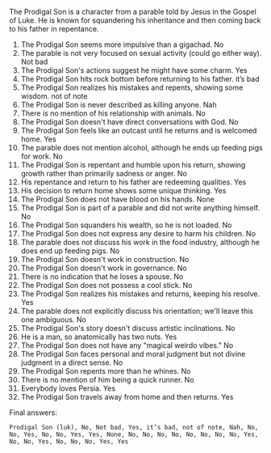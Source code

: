 The Prodigal Son is a character from a parable told by Jesus in the Gospel of Luke. He is known for squandering his inheritance and then coming back to his father in repentance.

1. The Prodigal Son seems more impulsive than a gigachad. No
2. The parable is not very focused on sexual activity (could go either way). Not bad
3. The Prodigal Son's actions suggest he might have some charm. Yes
4. The Prodigal Son hits rock bottom before returning to his father. it’s bad
5. The Prodigal Son realizes his mistakes and repents, showing some wisdom. not of note
6. The Prodigal Son is never described as killing anyone. Nah
7. There is no mention of his relationship with animals. No
8. The Prodigal Son doesn't have direct conversations with God. No
9. The Prodigal Son feels like an outcast until he returns and is welcomed home. Yes
10. The parable does not mention alcohol, although he ends up feeding pigs for work. No
11. The Prodigal Son is repentant and humble upon his return, showing growth rather than primarily sadness or anger. No
12. His repentance and return to his father are redeeming qualities. Yes
13. His decision to return home shows some unique thinking. Yes
14. The Prodigal Son does not have blood on his hands. None
15. The Prodigal Son is part of a parable and did not write anything himself. No
16. The Prodigal Son squanders his wealth, so he is not loaded. No
17. The Prodigal Son does not express any desire to harm his children. No
18. The parable does not discuss his work in the food industry, although he does end up feeding pigs. No
19. The Prodigal Son doesn't work in construction. No
20. The Prodigal Son doesn't work in governance. No
21. There is no indication that he loses a spouse. No
22. The Prodigal Son does not possess a cool stick. No
23. The Prodigal Son realizes his mistakes and returns, keeping his resolve. Yes
24. The parable does not explicitly discuss his orientation; we'll leave this one ambiguous. No
25. The Prodigal Son's story doesn't discuss artistic inclinations. No
26. He is a man, so anatomically has two nuts. Yes
27. The Prodigal Son does not have any "magical weirdo vibes." No
28. The Prodigal Son faces personal and moral judgment but not divine judgment in a direct sense. No
29. The Prodigal Son repents more than he whines. No
30. There is no mention of him being a quick runner. No
31. Everybody loves Persia. Yes
32. The Prodigal Son travels away from home and then returns. Yes

Final answers:

```Prodigal Son (luk), No, Not bad, Yes, it’s bad, not of note, Nah, No, No, Yes, No, No, Yes, Yes, None, No, No, No, No, No, No, No, No, Yes, No, No, Yes, No, No, No, Yes, Yes```